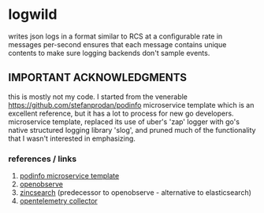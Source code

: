 # logwild

writes json logs in a format similar to RCS at a configurable rate in messages per-second
ensures that each message contains unique contents to make sure logging backends don't sample
events.

## IMPORTANT ACKNOWLEDGMENTS

this is mostly not my code. I started from the venerable https://github.com/stefanprodan/podinfo microservice template
which is an excellent reference, but it has a lot to process for new go developers.
microservice template, replaced its use of uber's 'zap' logger with go's native structured logging library 'slog',
and pruned much of the functionality that I wasn't interested in emphasizing.

### references / links

1. [podinfo microservice template](https://github.com/stefanprodan/podinfo)
2. [openobserve](https://github.com/openobserve/openobserve)
3. [zincsearch](https://zincsearch-docs.zinc.dev/) (predecessor to openobserve - alternative to elasticsearch)
4. [opentelemetry collector](https://opentelemetry.io/docs/collector/)
